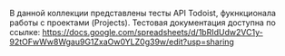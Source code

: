 В данной коллекции представлены тесты API Todoist, фукнкционала работы с проектами (Projects).
Тестовая документация доступна по ссылке:
https://docs.google.com/spreadsheets/d/1bRIdUdw2VC1y-92tOFwWw8Wgau9G1ZxaOw0YLZ0g39w/edit?usp=sharing

